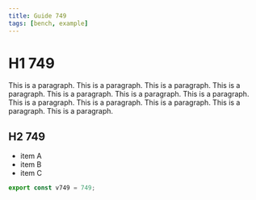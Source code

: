```yaml
---
title: Guide 749
tags: [bench, example]
---
```


# H1 749

This is a paragraph. This is a paragraph. This is a paragraph. This is a paragraph. This is a paragraph. This is a paragraph. This is a paragraph. This is a paragraph. This is a paragraph. This is a paragraph. This is a paragraph. This is a paragraph. 

## H2 749

- item A
- item B
- item C

```ts
export const v749 = 749;
```